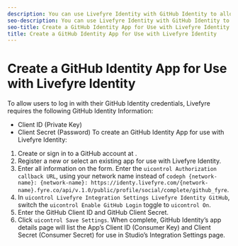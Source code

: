 ```yaml
---
description: You can use Livefyre Identity with GitHub Identity to allow users to use their GitHub logins to interact Apps on your site.
seo-description: You can use Livefyre Identity with GitHub Identity to allow users to use their GitHub logins to interact Apps on your site.
seo-title: Create a GitHub Identity App for Use with Livefyre Identity
title: Create a GitHub Identity App for Use with Livefyre Identity
---
```


# Create a GitHub Identity App for Use with Livefyre Identity

To allow users to log in with their GitHub Identity credentials, Livefyre requires the following GitHub Identity Information:

* Client ID (Private Key)
* Client Secret (Password)
To create an GitHub Identity App for use with Livefyre Identity:

1. Create or sign in to a GitHub account at [](https://github.com/settings/developers).
1. Register a new or select an existing app for use with Livefyre Identity.
1. Enter all information on the form. Enter the `uicontrol Authorization callback URL`, using your network name instead of `codeph {network-name}: {network-name}: https://identy.livefyre.com/{network-name}.fyre.co/api/v.1.0/public/profile/social/complete/github_fyre`.
1. In `uicontrol Livefyre Integration Settings Livefyre Identity GitHub`, switch the `uicontrol Enable GitHub Login` toggle to `uicontrol On`.
1. Enter the GitHub Client ID and GitHub Client Secret.
1. Click `uicontrol Save Settings`.
When complete, GitHub Identity’s app details page will list the App’s Client ID (Consumer Key) and Client Secret (Consumer Secret) for use in Studio’s Integration Settings page.

